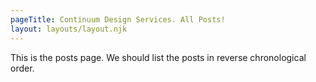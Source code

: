 ```yaml
---
pageTitle: Continuum Design Services. All Posts!
layout: layouts/layout.njk
---
```


This is the posts page. We should list the posts in reverse chronological order.
